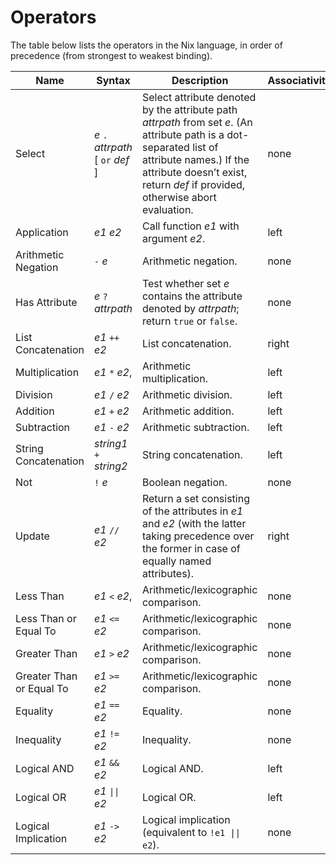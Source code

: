 # Operators

The table below lists the operators in the Nix language, in
order of precedence (from strongest to weakest binding).

| Name                     | Syntax                              | Description                                                                                                                                                                                                                   | Associativity | Precedence |
| ------------------------ | ----------------------------------- | ----------------------------------------------------------------------------------------------------------------------------------------------------------------------------------------------------------------------------- | ------------- | ---------- |
| Select                   | *e* `.` *attrpath* \[ `or` *def* \] | Select attribute denoted by the attribute path *attrpath* from set *e*. (An attribute path is a dot-separated list of attribute names.) If the attribute doesn’t exist, return *def* if provided, otherwise abort evaluation. | none          | 1          |
| Application              | *e1* *e2*                           | Call function *e1* with argument *e2*.                                                                                                                                                                                        | left          | 2          |
| Arithmetic Negation      | `-` *e*                             | Arithmetic negation.                                                                                                                                                                                                          | none          | 3          |
| Has Attribute            | *e* `?` *attrpath*                  | Test whether set *e* contains the attribute denoted by *attrpath*; return `true` or `false`.                                                                                                                                  | none          | 4          |
| List Concatenation       | *e1* `++` *e2*                      | List concatenation.                                                                                                                                                                                                           | right         | 5          |
| Multiplication           | *e1* `*` *e2*,                      | Arithmetic multiplication.                                                                                                                                                                                                    | left          | 6          |
| Division                 | *e1* `/` *e2*                       | Arithmetic division.                                                                                                                                                                                                          | left          | 6          |
| Addition                 | *e1* `+` *e2*                       | Arithmetic addition.                                                                                                                                                                                                          | left          | 7          |
| Subtraction              | *e1* `-` *e2*                       | Arithmetic subtraction.                                                                                                                                                                                                       | left          | 7          |
| String Concatenation     | *string1* `+` *string2*             | String concatenation.                                                                                                                                                                                                         | left          | 7          |
| Not                      | `!` *e*                             | Boolean negation.                                                                                                                                                                                                             | none          | 8          |
| Update                   | *e1* `//` *e2*                      | Return a set consisting of the attributes in *e1* and *e2* (with the latter taking precedence over the former in case of equally named attributes).                                                                           | right         | 9          |
| Less Than                | *e1* `<` *e2*,                      | Arithmetic/lexicographic comparison.                                                                                                                                                                                          | none          | 10         |
| Less Than or Equal To    | *e1* `<=` *e2*                      | Arithmetic/lexicographic comparison.                                                                                                                                                                                          | none          | 10         |
| Greater Than             | *e1* `>` *e2*                       | Arithmetic/lexicographic comparison.                                                                                                                                                                                          | none          | 10         |
| Greater Than or Equal To | *e1* `>=` *e2*                      | Arithmetic/lexicographic comparison.                                                                                                                                                                                          | none          | 10         |
| Equality                 | *e1* `==` *e2*                      | Equality.                                                                                                                                                                                                                     | none          | 11         |
| Inequality               | *e1* `!=` *e2*                      | Inequality.                                                                                                                                                                                                                   | none          | 11         |
| Logical AND              | *e1* `&&` *e2*                      | Logical AND.                                                                                                                                                                                                                  | left          | 12         |
| Logical OR               | *e1* <code>&#124;&#124;</code> *e2* | Logical OR.                                                                                                                                                                                                                   | left          | 13         |
| Logical Implication      | *e1* `->` *e2*                      | Logical implication (equivalent to <code>!e1 &#124;&#124; e2</code>).                                                                                                                                                         | none          | 14         |
